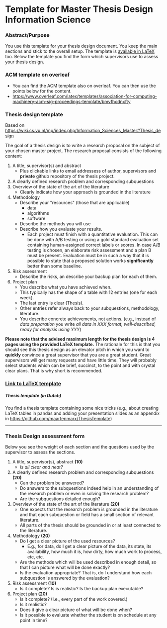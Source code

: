 # Template for Master Thesis Design Information Science

### Abstract/Purpose
You use this   template for your thesis design document. You keep the main sections and stick to the overall setup.
The template is [available in LaTeX](https://github.com/maartenmarx/ThesisTemplate/blob/master/ThesisTemplate/ThesisDesign.tex) too.  Below the template you find the form which supervisors use to assess your thesis design.

<!--Below is also a template for the  presentation of your thesis design. -->

### ACM template on overleaf

* You can find the ACM template also on overleaf. You can then use the points below for the content.
* <https://www.overleaf.com/latex/templates/association-for-computing-machinery-acm-sig-proceedings-template/bmvfhcdnxfty>


### Thesis design template

Based on  <https://wiki.cs.vu.nl/mp/index.php/Information_Sciences_Master#Thesis_design>

The goal of a thesis design is to write a research proposal on the subject of your chosen master project. The research proposal   consists of the following content:

1. A title, supervisor(s) and abstract
	* Plus clickable links to email addressess of author, supervisors and **private** github repository of the thesis project.
2. A clearly defined research problem and corresponding subquestions
3. Overview of the state of the art of the literature
	* Clearly indicate how your approach is grounded in the literature
5. Methodology
	* Describe your "resources" (those that are applicable)
		* data
		* algorithms
		* software
	* Describe the methods you will use
	* Describe how you evaluate your results.
    	* Each project must finish with a quantitative evaluation. This can be done with A/B testing or using a gold standard evaluation set containing human-assigned correct labels or scores.  In case A/B testing is chosen, an elaborate risk assessment and a plan B must be present. Evaluation must be in such a way that it is possible to state that a proposed solution works **significantly** better than some baseline.
5. Risk assessment
	* Describe the risks, an describe your backup plan for each of them.
3. Project plan 
	*  You describe what you have achieved when. 
	* This typically has the shape of a table with 12 entries (one for each week).
	* The last entry is clear (Thesis).
	* Other entries refer always back to your subquestions, methodology, literature.
	* You describe concrete achievements, not actions. (e.g., instead of _data preparation_ you write _all data in XXX format, well-described, ready for analysis using YYY_)


**Please note that the advised maximum length for the thesis design  is 4 pages using the provided LaTeX template.**
The rationale for this is that you should see this thesis design as an elevator pitch in which you want  to **quickly** convince a great supervisor that you are a great student. Great supervisors will get many requests and have little time. They will probably select students which can be brief, succinct, to the point and with crystal clear plans. That is why short is recommended.

### [Link to LaTeX template](https://github.com/maartenmarx/ThesisTemplate/blob/master/ThesisTemplate/ThesisDesign.tex)

##### Thesis template (in Dutch)
You find a thesis template containing some nice tricks (e.g., about creating LaTeX tables in pandas and adding your presentation slides as an appendix in <https://github.com/maartenmarx/ThesisTemplate>)

 
----

### Thesis Design assessment form

<!--You can receive 100 points for your thesis design. Your grade is the number of points divided by 10.-->
 Below you see the weight of each section and the questions used by the supervisor to assess the sections. 

1. A title, supervisor(s), abstract **(10)**
	 * _Is all clear and neat?_
2. A clearly defined research problem and corresponding subquestions **(20)**
	* Can the problem be answered?
	* Do answers to the subquestions indeed help in an understanding of the research problem or even in solving the research problem?
	* Are the subquestions detailed enough?
3. Overview of the state of the art of the literature **(20)**
	* One expects that the research problem is grounded in the literature and that each subquestion or field has a small section of relevant literature.
	* All parts of the thesis should be grounded in or at least connected to  the literature.
4. Methodology **(20)**
	* Do I get a clear picture of the used resources?
		* E.g., for data, do I get a clear picture of the data, its state, its availability, how much it is, how dirty, how much work to process, etc, etc.
	* Are the methods which will be used described in enough detail, so that I can picture what will be done exactly? 
	* Is the evaluation appropriate? That is, do I understand how each subquestion is answered by the evaluation? 
5. Risk assessment **(10)**
	* Is it complete? Is is realistic? Is the backup plan executable?
6. Project plan  **(20)**
	* Is it complete? (I.e., every part of the work covered.)
	* Is it realistic?
	* Does it give a clear picture of what will be done when? 
	* Is it possible to evaluate whether the student is on schedule at any point in time?


<!-- ### [Link to assessment form ](https://goo.gl/forms/2w6x6iU87AsIRuX83)
-->
